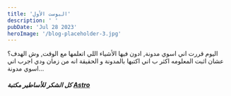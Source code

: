 ```yaml
---
title: 'البوست الأول'
description: ' '
pubDate: 'Jul 28 2023'
heroImage: '/blog-placeholder-3.jpg'
---
```


اليوم قررت اني اسوي مدونة, ادون فيها الأشياء اللي اتعلمها مع الوقت, وش الهدف؟ عشان اثبت المعلومه اكثر ب اني اكتبها بالمدونة و الحقيقة انه من زمان ودي اجرب اني اسوي مدونة... 

##### كل الشكر للأساطير مكتبة <a href="https://astro.build/" target="blank">Astro</a>